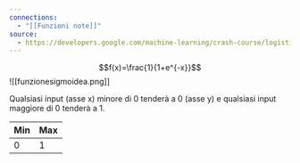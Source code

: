 ```yaml
---
connections:
  - "[[Funzioni note]]"
source:
  - https://developers.google.com/machine-learning/crash-course/logistic-regression?hl=it
---
```

$$f(x)=\frac{1}{1+e^{-x}}$$
![[funzionesigmoidea.png]]

Qualsiasi input (asse x) minore di 0 tenderà a 0 (asse y) e qualsiasi input maggiore di 0 tenderà a 1.

| Min | Max |
| --- | --- |
| 0   | 1   |
